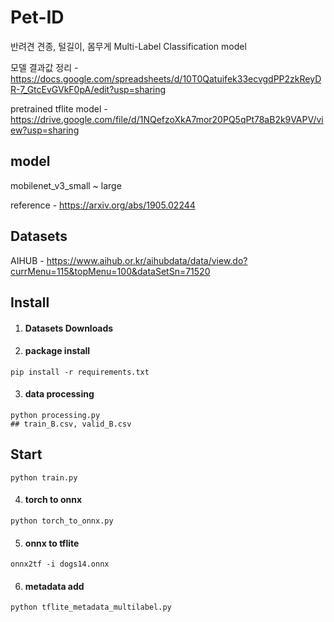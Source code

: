 # Pet-ID

반려견 견종, 털길이, 몸무게 Multi-Label Classification model

모델 결과값 정리 - https://docs.google.com/spreadsheets/d/10T0Qatuifek33ecvgdPP2zkReyDR-7_GtcEvGVkF0pA/edit?usp=sharing

pretrained tflite model - https://drive.google.com/file/d/1NQefzoXkA7mor20PQ5qPt78aB2k9VAPV/view?usp=sharing

## model
mobilenet_v3_small ~ large

reference - https://arxiv.org/abs/1905.02244


## Datasets
AIHUB - https://www.aihub.or.kr/aihubdata/data/view.do?currMenu=115&topMenu=100&dataSetSn=71520


## Install

1. #### Datasets Downloads

2. #### package install
```commandline
pip install -r requirements.txt
```

3. #### data processing
```commandline
python processing.py
## train_B.csv, valid_B.csv
```

## Start

```commandline
python train.py
```

4. #### torch to onnx
```commandline
python torch_to_onnx.py
```

5. #### onnx to tflite
```commandline
onnx2tf -i dogs14.onnx
```

6. #### metadata add
```commandline
python tflite_metadata_multilabel.py
```